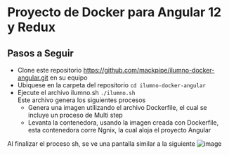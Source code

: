 # Proyecto de Docker para Angular 12 y Redux

## Pasos a Seguir
- Clone este repositorio https://github.com/mackpipe/ilumno-docker-angular.git en su equipo
- Ubiquese en la carpeta del repositorio
  `cd ilumno-docker-angular`
- Ejecute el archivo ilumno.sh 
  `./ilumno.sh`  
    Este archivo genera los siguientes procesos
  - Genera una imagen utilizando el archivo Dockerfile, el cual se incluye un proceso de Multi step
  - Levanta la contenedora, usando la imagen creada con Dockerfile, esta contenedora corre Ngnix, la cual aloja el proyecto Angular

Al finalizar el proceso sh, se ve una pantalla similar a la siguiente
![image](https://user-images.githubusercontent.com/1072188/118878487-399b4300-b8b5-11eb-94cb-928c4c54640d.png)



